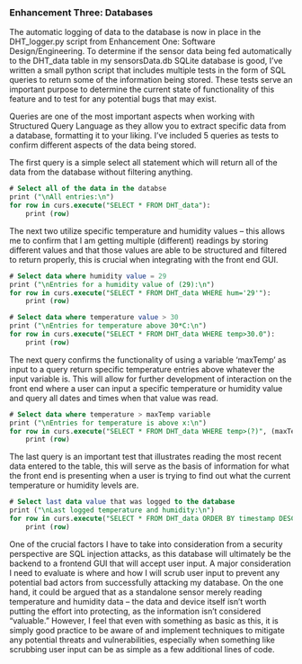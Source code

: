 ### Enhancement Three: Databases

The automatic logging of data to the database is now in place in the DHT_logger.py script from Enhancement One: Software Design/Engineering.
To determine if the sensor data being fed automatically to the DHT_data table in my sensorsData.db SQLite database is good, I’ve written a small python script that includes multiple tests in the form of SQL queries to return some of the information being stored. These tests serve an important purpose to determine the current state of functionality of this feature and to test for any potential bugs that may exist.

Queries are one of the most important aspects when working with Structured Query Language as they allow you to extract specific data from a database, formatting it to your liking.
I’ve included 5 queries as tests to confirm different aspects of the data being stored.

The first query is a simple select all statement which will return all of the data from the database without filtering anything.
```sql
# Select all of the data in the databse
print ("\nAll entries:\n")
for row in curs.execute("SELECT * FROM DHT_data"):
    print (row)
```
The next two utilize specific temperature and humidity values – this allows me to confirm that I am getting multiple (different) readings by storing different values and that those values are able to be structured and filtered to return properly, this is crucial when integrating with the front end GUI.
```sql
# Select data where humidity value = 29   
print ("\nEntries for a humidity value of (29):\n")
for row in curs.execute("SELECT * FROM DHT_data WHERE hum='29'"):
    print (row)

# Select data where temperature value > 30    
print ("\nEntries for temperature above 30*C:\n")
for row in curs.execute("SELECT * FROM DHT_data WHERE temp>30.0"):
    print (row)
```
The next query confirms the functionality of using a variable ‘maxTemp’ as input to a query return specific temperature entries above whatever the input variable is.
This will allow for further development of interaction on the front end where a user can input a specific temperature or humidity value and query all dates and times when that value was read.
```sql
# Select data where temperature > maxTemp variable
print ("\nEntries for temperature is above x:\n")
for row in curs.execute("SELECT * FROM DHT_data WHERE temp>(?)", (maxTemp,)):
    print (row)
```
The last query is an important test that illustrates reading the most recent data entered to the table, this will serve as the basis of information for what the front end is presenting when a user is trying to find out what the current temperature or humidity levels are.
```sql
# Select last data value that was logged to the database
print ("\nLast logged temperature and humidity:\n")
for row in curs.execute("SELECT * FROM DHT_data ORDER BY timestamp DESC LIMIT 1"):
    print (row)
```
One of the crucial factors I have to take into consideration from a security perspective are SQL injection attacks, as this database will ultimately be the backend to a frontend GUI that will accept user input. A major consideration I need to evaluate is where and how I will scrub user input to prevent any potential bad actors from successfully attacking my database.
On the one hand, it could be argued that as a standalone sensor merely reading temperature and humidity data – the data and device itself isn’t worth putting the effort into protecting, as the information isn’t considered “valuable.” However, I feel that even with something as basic as this, it is simply good practice to be aware of and implement techniques to mitigate any potential threats and vulnerabilities, especially when something like scrubbing user input can be as simple as a few additional lines of code.
